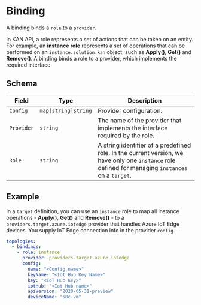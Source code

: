 # Binding

A binding binds a ```role``` to a ```provider```. 

In KAN API, a role represents a set of actions that can be taken on an entity. For example, an **instance role** represents a set of operations that can be performed on an ```instance.solution.kan``` object, such as **Apply()**, **Get()** and **Remove()**. A binding binds a role to a provider, which implements the required interface. 

## Schema
| Field | Type | Description | 
|--------|--------|--------|
| ```Config``` | ```map[string]string``` | Provider configuration. |
| ```Provider``` | ```string``` | The name of the provider that implements the interface required by the role. |
| ```Role```| ```string``` | A string identifier of a predefined role. In the current version, we have only one ```instance``` role defined for managing ```instances``` on a ```target```. | 

## Example
In a ```target``` definition, you can use an ```instance``` role to map all instance operations - **Apply()**, **Get()** and **Remove()** - to a ```providers.target.azure.iotedge``` provider that handles Azure IoT Edge devices. You supply IoT Edge connection info in the provider ```config```.

```yaml
topologies:
  - bindings:
    - role: instance
      provider: providers.target.azure.iotedge
      config:
        name: "<Config name>"
        keyName: "<Iot Hub Key Name>"
        key: "<IoT Hub Key>"
        iotHub: "<Iot Hub name>"
        apiVersion: "2020-05-31-preview"
        deviceName: "s8c-vm"
```
